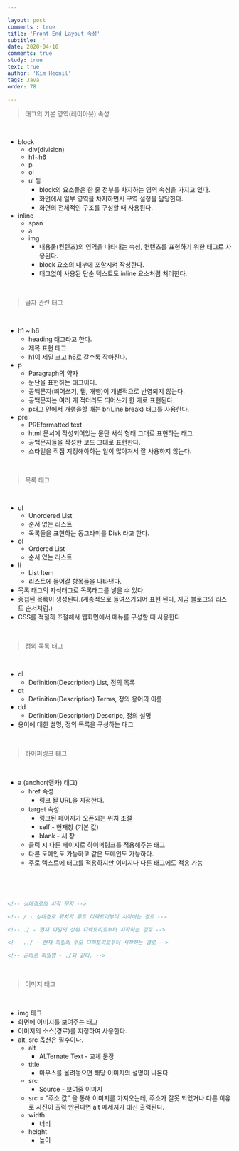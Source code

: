 ```yaml
---

layout: post
comments : true
title: 'Front-End Layout 속성'
subtitle: ''
date: 2020-04-10
comments: true
study: true
text: true
author: 'Kim Heonil'
tags: Java
order: 78

---
```


> 태그의 기본 영역(레이아웃) 속성

<br>

- block
  - div(division)
  - h1~h6
  - p
  - ol
  - ul 등
    - block의 요소들은 한 줄 전부를 차지하는 영역 속성을 가지고 있다.
    - 화면에서 일부 영역을 차지하면서 구역 설정을 담당한다.
    - 화면의 전체적인 구조를 구성할 때 사용된다.
- inline
  - span
  - a
  - img
    - 내용물(컨텐츠)의 영역을 나타내는 속성, 컨텐츠를 표현하기 위한 태그로 사용된다.
    - block 요소의 내부에 포함시켜 작성한다.
    - 태그없이 사용된 단순 텍스트도 inline 요소처럼 처리한다.

<br>

> 글자 관련 태그

<br>

- h1 ~ h6
  - heading 태그라고 한다.
  - 제목 표현 태그
  - h1이 제일 크고 h6로 갈수록 작아진다.
- p
  - Paragraph의 약자
  - 문단을 표현하는 태그이다.
  - 공백문자(띄어쓰기, 탭, 개행)이 개별적으로 반영되지 않는다.
  - 공백문자는 여러 개 적더라도 띄어쓰기 한 개로 표현된다.
  - p태그 안에서 개행을할 때는 br(Line break) 태그를 사용한다.
- pre
  - PREformatted text
  - html 문서에 작성되어있는 문단 서식 형태 그대로 표현하는 태그
  - 공백문자들을 작성한 코드 그대로 표현한다.
  - 스타일을 직접 지정해야하는 일이 많아져서 잘 사용하지 않는다.

<br>

> 목록 태그

<br>

- ul
  - Unordered List
  - 순서 없는 리스트
  - 목록들을 표현하는 동그라미를 Disk 라고 한다.
- ol
  - Ordered List
  - 순서 있는 리스트
- li
  - List Item
  - 리스트에 들어갈 항목들을 나타낸다.
- 목록 태그의 자식태그로 목록태그를 넣을 수 있다.
- 중첩된 목록이 생성된다.(계층적으로 들여쓰기되어 표현 된다, 지금 블로그의 리스트 순서처럼.)
- CSS를 적절히 조절해서 웹화면에서 메뉴를 구성할 때 사용한다.

<br>

> 정의 목록 태그

<br>

- dl
  - Definition(Description) List, 정의 목록
- dt
  - Definition(Description) Terms, 정의 용어의 이름
- dd
  - Definition(Description) Descripe, 정의 설명
- 용어에 대한 설명, 정의 목록을 구성하는 태그

<br>

> 하이퍼링크 태그

<br>

- a (anchor(앵카) 태그)
  - href 속성
    - 링크 될 URL을 지정한다.
  - target 속성
    - 링크된 페이지가 오픈되는 위치 조절
    - self - 현재창 (기본 값)
    - blank - 새 창
  - 클릭 시 다른 페이지로 하이퍼링크를 적용해주는 태그
  - 다른 도메인도 가능하고 같은 도메인도 가능하다.
  - 주로 텍스트에 태그를 적용하지만 이미지나 다른 태그에도 적용 가능

<br>
<br>

``` HTML

<!-- 상대경로의 시작 문자 -->

<!-- / - 상대경로 위치의 루트 디렉토리부터 시작하는 경로 -->

<!-- ./ - 현재 파일의 상위 디렉토리로부터 시작하는 경로 -->

<!-- ../ - 현재 파일의 부모 디렉토리로부터 시작하는 경로 -->

<!-- 곧바로 파일명 - ./와 같다. -->

```

<br>

> 이미지 태그

<br>

- img 태그
- 화면에 이미지를 보여주는 태그
- 이미지의 소스(경로)를 지정하여 사용한다.
- alt, src 옵션은 필수이다.
  - alt
    - ALTernate Text - 교체 문장
  - title
    - 마우스를 올려놓으면 해당 이미지의 설명이 나온다
  - src
    - Source - 보여줄 이미지
  - src = "주소 값" 을 통해 이미지를 가져오는데, 주소가 잘못 되었거나 다른 이유로 사진이 출력 안된다면 alt 메세지가 대신 출력된다.
  - width
    - 너비
  - height
    - 높이

<br><br>